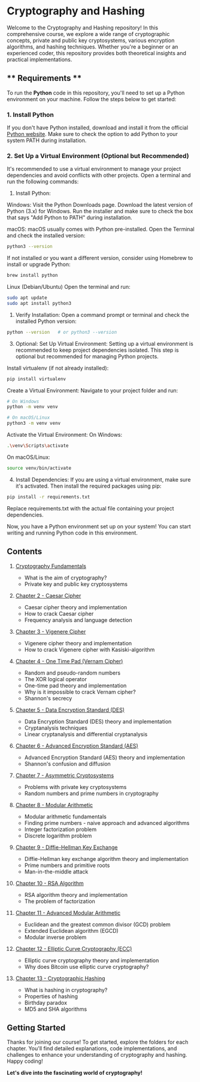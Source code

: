 # Cryptography and Hashing

Welcome to the Cryptography and Hashing repository! In this comprehensive course, we explore a wide range of cryptographic concepts, private and public key cryptosystems, various encryption algorithms, and hashing techniques. Whether you're a beginner or an experienced coder, this repository provides both theoretical insights and practical implementations.

## ** Requirements **

To run the **Python** code in this repository, you'll need to set up a Python environment on your machine. Follow the steps below to get started:

### 1. Install Python

If you don't have Python installed, download and install it from the official [Python website](https://www.python.org/). Make sure to check the option to add Python to your system PATH during installation.

### 2. Set Up a Virtual Environment (Optional but Recommended)

It's recommended to use a virtual environment to manage your project dependencies and avoid conflicts with other projects. Open a terminal and run the following commands:

1. Install Python:
   
Windows:
Visit the Python Downloads page.
Download the latest version of Python (3.x) for Windows.
Run the installer and make sure to check the box that says "Add Python to PATH" during installation.

macOS:
macOS usually comes with Python pre-installed. Open the Terminal and check the installed version:

```bash
python3 --version
```

If not installed or you want a different version, consider using Homebrew to install or upgrade Python:

```bash
brew install python
```

Linux (Debian/Ubuntu)
Open the terminal and run:

```bash
sudo apt update
sudo apt install python3
```

1. Verify Installation:
Open a command prompt or terminal and check the installed Python version:

```bash
python --version   # or python3 --version
```

3. Optional: Set Up Virtual Environment:
Setting up a virtual environment is recommended to keep project dependencies isolated. This step is optional but recommended for managing Python projects.

Install virtualenv (if not already installed):
```bash
pip install virtualenv
```
Create a Virtual Environment:
Navigate to your project folder and run:

```bash
# On Windows
python -m venv venv

# On macOS/Linux
python3 -m venv venv
```

Activate the Virtual Environment:
On Windows:

```bash
.\venv\Scripts\activate
```

On macOS/Linux:

```bash
source venv/bin/activate
```
4. Install Dependencies:
If you are using a virtual environment, make sure it's activated. Then install the required packages using pip:

```bash
pip install -r requirements.txt
```
Replace requirements.txt with the actual file containing your project dependencies.

Now, you have a Python environment set up on your system! You can start writing and running Python code in this environment.

## Contents

1. [Cryptography Fundamentals](#cryptography-fundamentals)
   - What is the aim of cryptography?
   - Private key and public key cryptosystems

2. [Chapter 2 - Caesar Cipher](#chapter-2---caesar-cipher)
   - Caesar cipher theory and implementation
   - How to crack Caesar cipher
   - Frequency analysis and language detection

3. [Chapter 3 - Vigenere Cipher](#chapter-3---vigenere-cipher)
   - Vigenere cipher theory and implementation
   - How to crack Vigenere cipher with Kasiski-algorithm

4. [Chapter 4 - One Time Pad (Vernam Cipher)](#chapter-4---one-time-pad-vernam-cipher)
   - Random and pseudo-random numbers
   - The XOR logical operator
   - One-time pad theory and implementation
   - Why is it impossible to crack Vernam cipher?
   - Shannon's secrecy

5. [Chapter 5 - Data Encryption Standard (DES)](#chapter-5---data-encryption-standard-des)
   - Data Encryption Standard (DES) theory and implementation
   - Cryptanalysis techniques
   - Linear cryptanalysis and differential cryptanalysis

6. [Chapter 6 - Advanced Encryption Standard (AES)](#chapter-6---advanced-encryption-standard-aes)
   - Advanced Encryption Standard (AES) theory and implementation
   - Shannon's confusion and diffusion

7. [Chapter 7 - Asymmetric Cryptosystems](#chapter-7---asymmetric-cryptosystems)
   - Problems with private key cryptosystems
   - Random numbers and prime numbers in cryptography

8. [Chapter 8 - Modular Arithmetic](#chapter-8---modular-arithmetic)
   - Modular arithmetic fundamentals
   - Finding prime numbers - naive approach and advanced algorithms
   - Integer factorization problem
   - Discrete logarithm problem

9. [Chapter 9 - Diffie-Hellman Key Exchange](#chapter-9---diffie-hellman-key-exchange)
   - Diffie-Hellman key exchange algorithm theory and implementation
   - Prime numbers and primitive roots
   - Man-in-the-middle attack

10. [Chapter 10 - RSA Algorithm](#chapter-10---rsa-algorithm)
    - RSA algorithm theory and implementation
    - The problem of factorization

11. [Chapter 11 - Advanced Modular Arithmetic](#chapter-11---advanced-modular-arithmetic)
    - Euclidean and the greatest common divisor (GCD) problem
    - Extended Euclidean algorithm (EGCD)
    - Modular inverse problem

12. [Chapter 12 - Elliptic Curve Cryptography (ECC)](#chapter-12---elliptic-curve-cryptography-ecc)
    - Elliptic curve cryptography theory and implementation
    - Why does Bitcoin use elliptic curve cryptography?

13. [Chapter 13 - Cryptographic Hashing](#chapter-13---cryptographic-hashing)
    - What is hashing in cryptography?
    - Properties of hashing
    - Birthday paradox
    - MD5 and SHA algorithms

## Getting Started

Thanks for joining our course! To get started, explore the folders for each chapter. You'll find detailed explanations, code implementations, and challenges to enhance your understanding of cryptography and hashing. Happy coding!

**Let's dive into the fascinating world of cryptography!**
